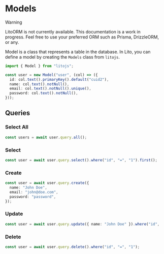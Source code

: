 # Models

> [!WARNING]
> LitoORM is not currently available. This documentation is a work in progress. Feel free to use your preferred ORM such as Prisma, DrizzleORM, or any.

Model is a class that represents a table in the database. In Lito, you can define a model by creating the `Models` class from `litojs`.

```ts
import { Model } from "litojs";

const user = new Model("user", (col) => ({
  id: col.text().primaryKey().default("cuid2"),
  name: col.text().notNull(),
  email: col.text().notNull().unique(),
  password: col.text().notNull(),
}));
```

## Queries

### Select All

```ts
const users = await user.query.all();
```

### Select

```ts
const user = await user.query.select().where("id", "=", "1").first();
```

### Create

```ts
const user = await user.query.create({
  name: "John Doe",
  email: "john@doe.com",
  password: "password",
});
```

### Update

```ts
const user = await user.query.update({ name: "John Doe" }).where("id", "=", "1");
```

### Delete

```ts
const user = await user.query.delete().where("id", "=", "1");
```
